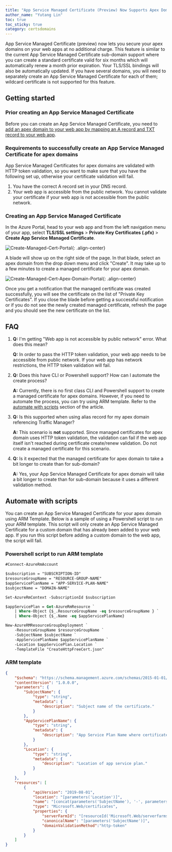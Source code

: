 ```yaml
---
title: "App Service Managed Certificate (Preview) Now Supports Apex Domains"
author_name: "Yutang Lin"
toc: true
toc_sticky: true
category: certsdomains
---
```


App Service Managed Certificate (preview) now lets you secure your apex domains on your web apps at no additional charge. This feature is similar to the current App Service Managed Certificate sub-domain support where you can create a standard certificate valid for six months which will automatically renew a month prior expiration. Your TLS/SSL bindings will also be automatically updated. If you have several domains, you will need to separately create an App Service Managed Certificate for each of them; wildcard certificate is not supported for this feature.

## Getting started

### Prior creating an App Service Managed Certificate
Before you can create an App Service Managed Certificate, you need to [add an apex domain to your web app by mapping an A record and TXT record to your web app](https://docs.microsoft.com/en-us/azure/app-service/app-service-web-tutorial-custom-domain#map-an-a-record). 

### Requirements to successfully create an App Service Managed Certificate for apex domains<a name="success-requirements"></a>
App Service Managed Certificates for apex domains are validated with HTTP token validation, so you want to make sure that you have the following set up, otherwise your certificate validation will fail.

1. You have the correct A record set in your DNS record.
1. Your web app is accessible from the public network. You cannot validate your certificate if your web app is not accessible from the public network.

### Creating an App Service Managed Certificate
In the Azure Portal, head to your web app and from the left navigation menu of your app, select **TLS/SSL settings** > **Private Key Certificates (.pfx)** > **Create App Service Managed Certificate**.

![Create-Managed-Cert-Portal]({{site.baseurl}}/media/2021/01/create-managed-cert.png){: .align-center}

A blade will show up on the right side of the page. In that blade, select an apex domain from the drop down menu and click "Create". It may take up to a few minutes to create a managed certificate for your apex domain.

![Create-Managed-Cert-Apex-Domain-Portal]({{site.baseurl}}/media/2021/01/create-managed-cert-apex-domain.png){: .align-center}

Once you get a notification that the managed certificate was created successfully, you will see the certificate on the list of "Private Key Certificates". If you close the blade before getting a successful notification or if you do not see the newly created managed certificate, refresh the page and you should see the new certificate on the list. 

## FAQ

1. **Q:** I'm getting "Web app is not accessible by public network" error. What does this mean?

    **Q:** In order to pass the HTTP token validation, your web app needs to be accessible from public network. If your web app has network restrictions, the HTTP token validation will fail.

1. **Q:** Does this have CLI or Powershell support? How can I automate the create process?

    **A:** Currently, there is no first class CLI and Powershell support to create a managed certificate for apex domains. However, if you need to automate the process, you can try using ARM template. Refer to the [automate with scripts](#automate-with-scripts) section of the article.

1. **Q:** Is this supported when using alias record for my apex domain referencing Traffic Manager?

    **A:** This scenario is **not** supported. Since managed certificates for apex domain uses HTTP token validation, the validation can fail if the web app itself isn't reached during certificate create/renew validation. Do not create a managed certificate for this scenario.

1. **Q:** Is it expected that the managed certificate for apex domain to take a bit longer to create than for sub-domain?

    **A:** Yes, your App Service Managed Certificate for apex domain will take a bit longer to create than for sub-domain because it uses a different validation method.

## Automate with scripts <a name="automate-with-scripts"></a>

You can create an App Service Managed Certificate for your apex domain using ARM Template. Below is a sample of using a Powershell script to run your ARM template. This script will only create an App Service Managed Certificate for a custom domain that has already been added to your web app. If you run this script before adding a custom domain to the web app, the script will fail.

### Powershell script to run ARM template

```ps
#Connect-AzureRmAccount

$subscription = "SUBSCRIPTION-ID"
$resourceGroupName = "RESOURCE-GROUP-NAME"
$appServicePlanName = "APP-SERVICE-PLAN-NAME"
$subjectName = "DOMAIN-NAME"

Set-AzureRmContext -SubscriptionId $subscription

$appServicePlan = Get-AzureRmResource `
    | Where-Object {$_.ResourceGroupName -eq $resourceGroupName } `
    | Where-Object {$_.Name -eq $appServicePlanName}

New-AzureRMResourceGroupDeployment `
    -ResourceGroupName $resourceGroupName `
    -SubjectName $subjectName `
    -AppServicePlanName $appServicePlanName `
    -Location $appServicePlan.Location `
    -TemplateFile "CreateHttpFreeCert.json" 

```

### ARM template

```json
{
    "$schema": "https://schema.management.azure.com/schemas/2015-01-01/deploymentTemplate.json#",
    "contentVersion": "1.0.0.0",
    "parameters": {
        "SubjectName": {
            "type": "string",
            "metadata": {
                "description": "Subject name of the certificate."
            }
        },
        "AppServicePlanName": {
            "type": "string",
            "metadata": {
                "description": "App Service Plan Name where certificate will be imported to."
            }
        },
        "Location": {
            "type": "string",
            "metadata": {
                "description": "Location of app service plan."
            }
        }
    },
    "resources": [
        {
            "apiVersion": "2019-08-01",
            "location": "[parameters('Location')]",
            "name": "[concat(parameters('SubjectName'), '-', parameters('AppServicePlanName'), '-', parameters('Location'))]",
            "type": "Microsoft.Web/certificates", 
            "properties": {
                "serverFarmId": "[resourceId('Microsoft.Web/serverfarms/', parameters('AppServicePlanName'))]",
                "canonicalName": "[parameters('SubjectName')]",
                "domainValidationMethod":"http-token"
            }
        }
    ]
}
```
